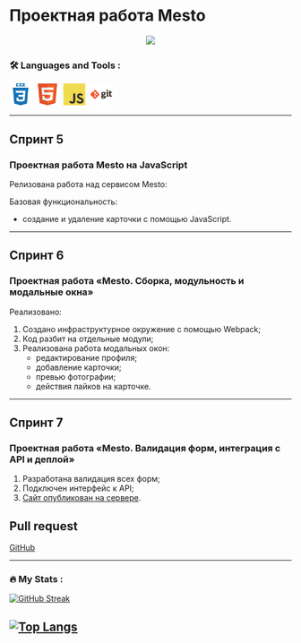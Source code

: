 # Проектная работа Mesto

<div id="header" align="center">
  <img src="https://i.giphy.com/media/v1.Y2lkPTc5MGI3NjExNXN0bDhwcHVkeW1yaHcxdWx2MnBsOHd2anZrNjR5ZXh6bm9uOWMwbyZlcD12MV9pbnRlcm5hbF9naWZfYnlfaWQmY3Q9cw/M9gbBd9nbDrOTu1Mqx/giphy.gif" width="100"/>
</div>

### :hammer_and_wrench: Languages and Tools :
<div>
 <img src="https://github.com/devicons/devicon/blob/master/icons/css3/css3-plain-wordmark.svg"  title="CSS3" alt="CSS" width="40" height="40"/>&nbsp;
  <img src="https://github.com/devicons/devicon/blob/master/icons/html5/html5-original.svg" title="HTML5" alt="HTML" width="40" height="40"/>&nbsp;
  <img src="https://github.com/devicons/devicon/blob/master/icons/javascript/javascript-original.svg" title="JavaScript" alt="JavaScript" width="40" height="40"/>&nbsp;
   <img src="https://github.com/devicons/devicon/blob/master/icons/git/git-original-wordmark.svg" title="Git" **alt="Git" width="40" height="40"/>
</div>

---

## Спринт 5 
### Проектная работа Mesto на JavaScript

Релизована работа над сервисом Mesto:

Базовая функциональность: 
  - создание и удаление карточки с помощью JavaScript.

---

## Спринт 6 
### Проектная работа «Mesto. Сборка, модульность и модальные окна»

Реализовано:

1. Создано инфраструктурное окружение с помощью Webpack;
2. Код разбит на отдельные модули;
3. Реализована работа модальных окон:
   - редактирование профиля;
   - добавление карточки;
   - превью фотографии;
   - действия лайков на карточке.

---

## Спринт 7 
### Проектная работа «Mesto. Валидация форм, интеграция с API и деплой»

1. Разработана валидация всех форм;
2. Подключен интерфейс к API;
3. [Сайт опубликован на сервере](https://roman-bakurov.github.io/mesto-project-ff).

## Pull request
[GitHub](https://github.com/roman-bakurov/mesto-project-ff "Cсылка на аккаунт github")

---

### :fire: My Stats :
[![GitHub Streak](http://github-readme-streak-stats.herokuapp.com?user=Riolight&theme=dark&background=000000)](https://git.io/streak-stats)

[![Top Langs](https://github-readme-stats.vercel.app/api/top-langs/?username=Riolight)](https://github.com/anuraghazra/github-readme-stats)
---
